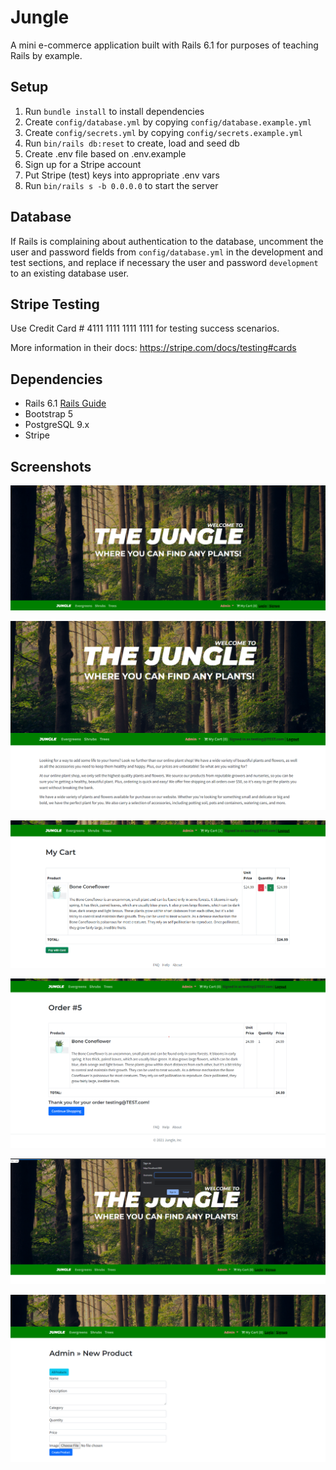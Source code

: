 # Jungle

A mini e-commerce application built with Rails 6.1 for purposes of teaching Rails by example.

## Setup

1. Run `bundle install` to install dependencies
2. Create `config/database.yml` by copying `config/database.example.yml`
3. Create `config/secrets.yml` by copying `config/secrets.example.yml`
4. Run `bin/rails db:reset` to create, load and seed db
5. Create .env file based on .env.example
6. Sign up for a Stripe account
7. Put Stripe (test) keys into appropriate .env vars
8. Run `bin/rails s -b 0.0.0.0` to start the server

## Database

If Rails is complaining about authentication to the database, uncomment the user and password fields from `config/database.yml` in the development and test sections, and replace if necessary the user and password `development` to an existing database user.

## Stripe Testing

Use Credit Card # 4111 1111 1111 1111 for testing success scenarios.

More information in their docs: <https://stripe.com/docs/testing#cards>

## Dependencies

- Rails 6.1 [Rails Guide](http://guides.rubyonrails.org/v6.1/)
- Bootstrap 5
- PostgreSQL 9.x
- Stripe

## Screenshots

![The HomePage and Logo](https://github.com/codingMadeSimple/jungle/blob/master/docs/HomePage.png?raw=true "Homepage and Logo")

![Logged in User](https://github.com/codingMadeSimple/jungle/blob/master/docs/UserLoggedIn.png?raw=true "User Logged In")

![My Cart Page](https://github.com/codingMadeSimple/jungle/blob/master/docs/UserCart.png?raw=true "My Cart")

![Order Confirmation](https://github.com/codingMadeSimple/jungle/blob/master/docs/OrderConfirmation.png?raw=true "Order Confirmation")

![Admin Authentication](https://github.com/codingMadeSimple/jungle/blob/master/docs/AdminAuthentication.png?raw=true "Admin Authentication")

![Admin Add Product](https://github.com/codingMadeSimple/jungle/blob/master/docs/AdminNewProduct.png?raw=true "Admin Add Product")